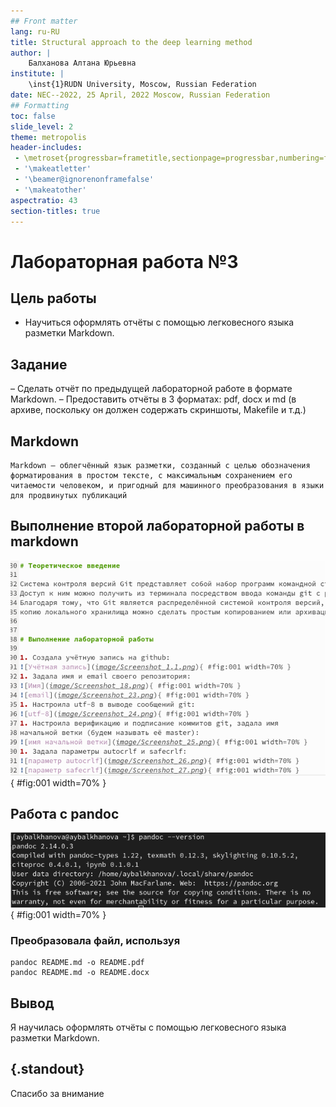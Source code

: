 ```yaml
---
## Front matter
lang: ru-RU
title: Structural approach to the deep learning method
author: |
	Балханова Алтана Юрьевна
institute: |
	\inst{1}RUDN University, Moscow, Russian Federation
date: NEC--2022, 25 April, 2022 Moscow, Russian Federation
## Formatting
toc: false
slide_level: 2
theme: metropolis
header-includes: 
 - \metroset{progressbar=frametitle,sectionpage=progressbar,numbering=fraction}
 - '\makeatletter'
 - '\beamer@ignorenonframefalse'
 - '\makeatother'
aspectratio: 43
section-titles: true
---
```


# Лабораторная работа №3

## Цель работы

- Научиться оформлять отчёты с помощью легковесного языка разметки Markdown.

## Задание

– Сделать отчёт по предыдущей лабораторной работе в формате Markdown.
– Предоставить отчёты в 3 форматах: pdf, docx и md (в архиве,
поскольку он должен содержать скриншоты, Makefile и т.д.)

## Markdown

```
Markdown — облегчённый язык разметки, созданный с целью обозначения форматирования в простом тексте, с максимальным сохранением его читаемости человеком, и пригодный для машинного преобразования в языки для продвинутых публикаций
```

## Выполнение второй лабораторной работы в markdown

![отчёт в markdown](image/Screenshot_22.png){ #fig:001 width=70% }

## Работа с pandoc

![Версия pandoc](image/Screenshot_21.png){ #fig:001 width=70% }
### Преобразовала файл, используя
``` 
pandoc README.md -o README.pdf
pandoc README.md -o README.docx
```
## Вывод

Я научилась оформлять отчёты с помощью легковесного языка разметки Markdown.


## {.standout}

Спасибо за внимание
